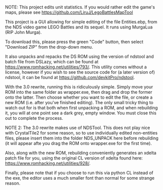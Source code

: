 NOTE: This project edits unit statistics. If you would rather edit the game's maps, please see https://github.com/LiruJ/LegoBattlesMapTool

This project is a GUI allowing for simple editing of the file Entities.ebp, from the NDS video game
LEGO Battles and its sequel. It runs using MurgaLua (RIP John Murga).

To download this, please press the green "Code" button, then select "Download ZIP" from the
drop-down menu.

It also unpacks and repacks the DS ROM using the version of ndstool and batch file from DSLazy,
which can be found at https://www.romhacking.net/utilities/793/. This utility comes without
a license, however if you wish to see the source code for (a later version of) ndstool, it can be
found at https://github.com/devkitPro/ndstool.

With the 3.0 rewrite, running this is ridiculously simple. Simply move your ROM into the same
folder as wrapper.exe, then drag and drop the former onto the latter. Then choose whether you want
to edit the file, or create a new ROM (i.e. after you've finished editing). The only small tricky
thing to watch out for is that both when first unpacking a ROM, and when rebuilding it, you will
at one point see a dark grey, empty window. You must close this out to complete the process.

NOTE 2: The 3.0 rewrite makes use of NDSTool. This does not play nice with CrystalTile2 for some
reason, so to use individually edited non-entities files, please insert them into the folder
NDS_UNPACK here before rebuilding (it will appear afte you drag the ROM onto wrapper.exe
for the first time).

Also, along with the new ROM, rebuilding conveniently generates an xdelta patch file for you,
using the original CL version of xdelta found here: https://www.romhacking.net/utilities/928/.

Finally, please note that if you choose to run this via python CL instead of the exe, the
editor uses a much smaller font than normal for some strange reason.
